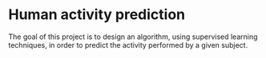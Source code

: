 # Human activity prediction
The goal of this project is to design an algorithm, using supervised
learning techniques, in order to predict the activity performed by a
given subject.
